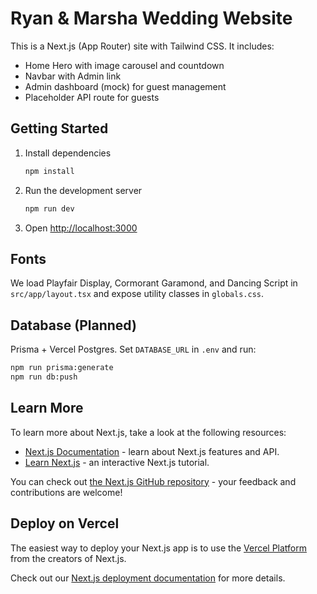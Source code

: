 # Ryan & Marsha Wedding Website

This is a Next.js (App Router) site with Tailwind CSS. It includes:

- Home Hero with image carousel and countdown
- Navbar with Admin link
- Admin dashboard (mock) for guest management
- Placeholder API route for guests

## Getting Started

1. Install dependencies

   ```bash
   npm install
   ```

2. Run the development server

   ```bash
   npm run dev
   ```

3. Open [http://localhost:3000](http://localhost:3000)

## Fonts

We load Playfair Display, Cormorant Garamond, and Dancing Script in `src/app/layout.tsx` and expose utility classes in `globals.css`.

## Database (Planned)

Prisma + Vercel Postgres. Set `DATABASE_URL` in `.env` and run:

```bash
npm run prisma:generate
npm run db:push
```

## Learn More

To learn more about Next.js, take a look at the following resources:

- [Next.js Documentation](https://nextjs.org/docs) - learn about Next.js features and API.
- [Learn Next.js](https://nextjs.org/learn) - an interactive Next.js tutorial.

You can check out [the Next.js GitHub repository](https://github.com/vercel/next.js) - your feedback and contributions are welcome!

## Deploy on Vercel

The easiest way to deploy your Next.js app is to use the [Vercel Platform](https://vercel.com/new?utm_medium=default-template&filter=next.js&utm_source=create-next-app&utm_campaign=create-next-app-readme) from the creators of Next.js.

Check out our [Next.js deployment documentation](https://nextjs.org/docs/app/building-your-application/deploying) for more details.
